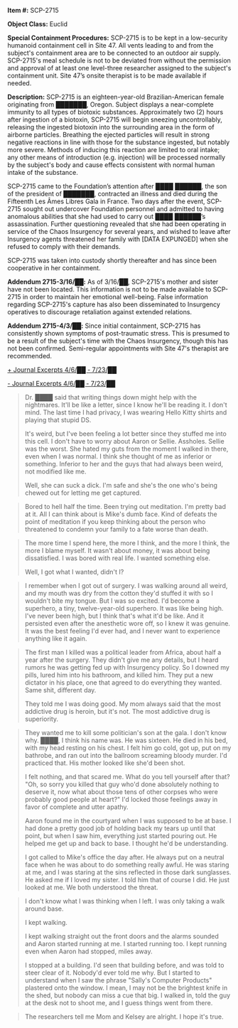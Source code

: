   
**Item #:** SCP-2715

**Object Class:** Euclid

**Special Containment Procedures:** SCP-2715 is to be kept in a low-security humanoid containment cell in Site 47. All vents leading to and from the subject's containment area are to be connected to an outdoor air supply. SCP-2715's meal schedule is not to be deviated from without the permission and approval of at least one level-three researcher assigned to the subject's containment unit. Site 47’s onsite therapist is to be made available if needed.

**Description:** SCP-2715 is an eighteen-year-old Brazilian-American female originating from ███████, Oregon. Subject displays a near-complete immunity to all types of biotoxic substances. Approximately two (2) hours after ingestion of a biotoxin, SCP-2715 will begin sneezing uncontrollably, releasing the ingested biotoxin into the surrounding area in the form of airborne particles. Breathing the ejected particles will result in strong negative reactions in line with those for the substance ingested, but notably more severe. Methods of inducing this reaction are limited to oral intake; any other means of introduction (e.g. injection) will be processed normally by the subject's body and cause effects consistent with normal human intake of the substance.

SCP-2715 came to the Foundation’s attention after ████ ██████, the son of the president of ███████, contracted an illness and died during the Fifteenth Les Âmes Libres Gala in France. Two days after the event, SCP-2715 sought out undercover Foundation personnel and admitted to having anomalous abilities that she had used to carry out ████ ██████’s assassination. Further questioning revealed that she had been operating in service of the Chaos Insurgency for several years, and wished to leave after Insurgency agents threatened her family with \[DATA EXPUNGED\] when she refused to comply with their demands.

SCP-2715 was taken into custody shortly thereafter and has since been cooperative in her containment.

**Addendum 2715-3/16/██:** As of 3/16/██, SCP-2715's mother and sister have not been located. This information is not to be made available to SCP-2715 in order to maintain her emotional well-being. False information regarding SCP-2715's capture has also been disseminated to Insurgency operatives to discourage retaliation against extended relations.

**Addendum 2715-4/3/██:** Since initial containment, SCP-2715 has consistently shown symptoms of post-traumatic stress. This is presumed to be a result of the subject's time with the Chaos Insurgency, though this has not been confirmed. Semi-regular appointments with Site 47's therapist are recommended.

[+ Journal Excerpts 4/6/██ - 7/23/██](javascript:;)

[\- Journal Excerpts 4/6/██ - 7/23/██](javascript:;)

> Dr. ████ said that writing things down might help with the nightmares. It'll be like a letter, since I know he'll be reading it. I don't mind. The last time I had privacy, I was wearing Hello Kitty shirts and playing that stupid DS.
> 
> It's weird, but I've been feeling a lot better since they stuffed me into this cell. I don't have to worry about Aaron or Sellie. Assholes. Sellie was the worst. She hated my guts from the moment I walked in there, even when I was normal. I think she thought of me as inferior or something. Inferior to her and the guys that had always been weird, not modified like me.
> 
> Well, she can suck a dick. I'm safe and she's the one who's being chewed out for letting me get captured.

> Bored to hell half the time. Been trying out meditation. I'm pretty bad at it. All I can think about is Mike's dumb face. Kind of defeats the point of meditation if you keep thinking about the person who threatened to condemn your family to a fate worse than death.

> The more time I spend here, the more I think, and the more I think, the more I blame myself. It wasn't about money, it was about being dissatisfied. I was bored with real life. I wanted something else.
> 
> Well, I got what I wanted, didn't I?

> I remember when I got out of surgery. I was walking around all weird, and my mouth was dry from the cotton they'd stuffed it with so I wouldn't bite my tongue. But I was so excited. I'd become a superhero, a tiny, twelve-year-old superhero. It was like being high. I've never been high, but I think that's what it'd be like. And it persisted even after the anesthetic wore off, so I knew it was genuine. It was the best feeling I'd ever had, and I never want to experience anything like it again.

> The first man I killed was a political leader from Africa, about half a year after the surgery. They didn't give me any details, but I heard rumors he was getting fed up with Insurgency policy. So I downed my pills, lured him into his bathroom, and killed him. They put a new dictator in his place, one that agreed to do everything they wanted. Same shit, different day.
> 
> They told me I was doing good. My mom always said that the most addictive drug is heroin, but it's not. The most addictive drug is superiority.

> They wanted me to kill some politician's son at the gala. I don't know why. ████, I think his name was. He was sixteen. He died in his bed, with my head resting on his chest. I felt him go cold, got up, put on my bathrobe, and ran out into the ballroom screaming bloody murder. I'd practiced that. His mother looked like she'd been shot.  
>   
> I felt nothing, and that scared me. What do you tell yourself after that? "Oh, so sorry you killed that guy who'd done absolutely nothing to deserve it, now what about those tens of other corpses who were probably good people at heart?" I'd locked those feelings away in favor of complete and utter apathy.
> 
> Aaron found me in the courtyard when I was supposed to be at base. I had done a pretty good job of holding back my tears up until that point, but when I saw him, everything just started pouring out. He helped me get up and back to base. I thought he'd be understanding.
> 
> I got called to Mike's office the day after. He always put on a neutral face when he was about to do something really awful. He was staring at me, and I was staring at the sins reflected in those dark sunglasses. He asked me if I loved my sister. I told him that of course I did. He just looked at me. We both understood the threat.

> I don't know what I was thinking when I left. I was only taking a walk around base.
> 
> I kept walking.
> 
> I kept walking straight out the front doors and the alarms sounded and Aaron started running at me. I started running too. I kept running even when Aaron had stopped, miles away.
> 
> I stopped at a building. I'd seen that building before, and was told to steer clear of it. Nobody'd ever told me why. But I started to understand when I saw the phrase "Sally's Computer Products" plastered onto the window. I mean, I may not be the brightest knife in the shed, but nobody can miss a cue that big. I walked in, told the guy at the desk not to shoot me, and I guess things went from there.

> The researchers tell me Mom and Kelsey are alright. I hope it's true.